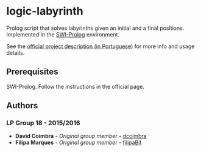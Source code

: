 # logic-labyrinth

Prolog script that solves labyrinths given an initial and a final positions.
Implemented in the [SWI-Prolog](https://www.swi-prolog.org) environment.

See the [official project description (in Portuguese)](https://github.com/dcoimbra/LP_G18/blob/master/projectoLP2016.pdf) for more info and usage details.

## Prerequisites
SWI-Prolog. Follow the instructions in the official page.

## Authors
### LP Group 18 - 2015/2016
* **David Coimbra** - *Original group member* - [dcoimbra](https://github.com/dcoimbra)
* **Filipa Marques** - *Original group member* - [filipaBit](https://github.com/filipaBit)

